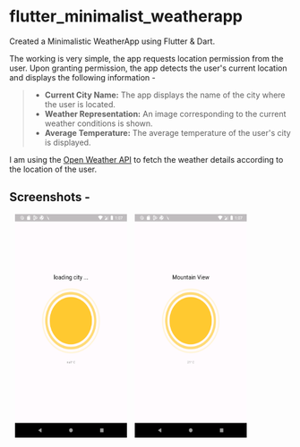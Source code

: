 # flutter_minimalist_weatherapp

Created a Minimalistic WeatherApp using Flutter & Dart. 

The working is very simple, the app requests location permission from the user. Upon granting permission, the app detects the user's current location and displays the following information - 

> - **Current City Name:** The app displays the name of the city where the user is located.
> - **Weather Representation:** An image corresponding to the current weather conditions is shown.
> - **Average Temperature:** The average temperature of the user's city is displayed.

I am using the [Open Weather API](https://openweathermap.org/api) to fetch the weather details according to the location of the user.

## Screenshots -
<img src="Screenshots/Screenshot_1712086637.png" height = "400" width="200" hspace="10"> <img src="Screenshots/Screenshot_1712086639.png" height = "400" width="200">
